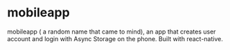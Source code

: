 # mobileapp
mobileapp ( a random name that came to mind), an app that creates user account and login with Async Storage on the phone.
Built with react-native.
